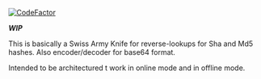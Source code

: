 [![CodeFactor](https://www.codefactor.io/repository/github/myavuzyagis/piker/badge/main)](https://www.codefactor.io/repository/github/myavuzyagis/piker/overview/main)

***WIP***

This is basically a Swiss Army Knife for reverse-lookups for Sha and Md5 hashes.
Also encoder/decoder for base64 format.

Intended to be architectured t work in online mode and in offline mode.
